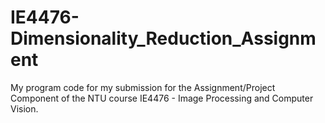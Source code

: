 # IE4476-Dimensionality_Reduction_Assignment
My program code for my submission for the Assignment/Project Component of the NTU course IE4476 - Image Processing and Computer Vision.
